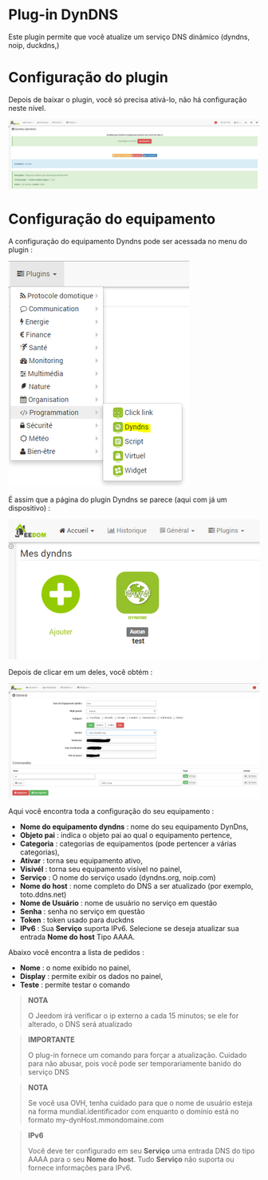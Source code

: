 # Plug-in DynDNS

Este plugin permite que você atualize um serviço DNS dinâmico (dyndns, noip, duckdns,)

# Configuração do plugin 

Depois de baixar o plugin, você só precisa ativá-lo, não há configuração neste nível.

![dyndns](../images/dyndns.PNG)

# Configuração do equipamento 

A configuração do equipamento Dyndns pode ser acessada no menu do plugin :

![dyndns2](../images/dyndns2.PNG)

É assim que a página do plugin Dyndns se parece (aqui com já um dispositivo) :

![dyndns3](../images/dyndns3.PNG)

Depois de clicar em um deles, você obtém :

![dyndns4](../images/dyndns4.PNG)

Aqui você encontra toda a configuração do seu equipamento :

-   **Nome do equipamento dyndns** : nome do seu equipamento DynDns,
-   **Objeto pai** : indica o objeto pai ao qual o equipamento pertence,
-   **Categoria** : categorias de equipamentos (pode pertencer a várias categorias),
-   **Ativar** : torna seu equipamento ativo,
-   **Visivél** : torna seu equipamento visível no painel,
-   **Serviço** : O nome do serviço usado (dyndns.org, noip.com)
-   **Nome do host** : nome completo do DNS a ser atualizado (por exemplo, toto.ddns.net)
-   **Nome de Usuário** : nome de usuário no serviço em questão
-   **Senha** : senha no serviço em questão
-   **Token** : token usado para duckdns
-   **IPv6** : Sua **Serviço** suporta IPv6. Selecione se deseja atualizar sua entrada **Nome do host** Tipo AAAA.

Abaixo você encontra a lista de pedidos :

-   **Nome** : o nome exibido no painel,
-   **Display** : permite exibir os dados no painel,
-   **Teste** : permite testar o comando

> **NOTA**
>
> O Jeedom irá verificar o ip externo a cada 15 minutos; se ele for alterado, o DNS será atualizado

> **IMPORTANTE**
>
> O plug-in fornece um comando para forçar a atualização. Cuidado para não abusar, pois você pode ser temporariamente banido do serviço DNS

> **NOTA**
>
> Se você usa OVH, tenha cuidado para que o nome de usuário esteja na forma mundial.identificador com enquanto o domínio está no formato my-dynHost.mmondomaine.com

> **IPv6**
>
> Você deve ter configurado em seu **Serviço** uma entrada DNS do tipo AAAA para o seu **Nome do host**.
> Tudo **Serviço** não suporta ou fornece informações para IPv6.